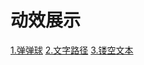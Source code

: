 # 动效展示

[1.弹弹球](https://fengminjie123.github.io/dongxiao/ball/index.html)
[2.文字路径](https://fengminjie123.github.io/dongxiao/textPath/index.html)
[3.镂空文本](https://fengminjie123.github.io/dongxiao/hollowText/index.html)
